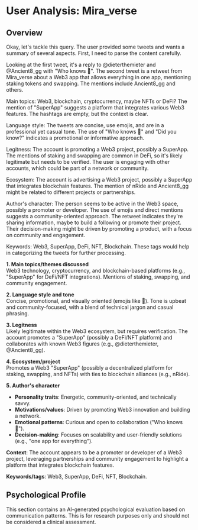 # User Analysis: Mira_verse

## Overview

<think>
Okay, let's tackle this query. The user provided some tweets and wants a summary of several aspects. First, I need to parse the content carefully.

Looking at the first tweet, it's a reply to @dieterthemieter and @Ancient8_gg with "Who knows 👀". The second tweet is a retweet from Mira_verse about a Web3 app that allows everything in one app, mentioning staking tokens and swapping. The mentions include Ancient8_gg and others.

Main topics: Web3, blockchain, cryptocurrency, maybe NFTs or DeFi? The mention of "SuperApp" suggests a platform that integrates various Web3 features. The hashtags are empty, but the context is clear.

Language style: The tweets are concise, use emojis, and are in a professional yet casual tone. The use of "Who knows 👀" and "Did you know?" indicates a promotional or informative approach.

Legitness: The account is promoting a Web3 project, possibly a SuperApp. The mentions of staking and swapping are common in DeFi, so it's likely legitimate but needs to be verified. The user is engaging with other accounts, which could be part of a network or community.

Ecosystem: The account is advertising a Web3 project, possibly a SuperApp that integrates blockchain features. The mention of nRide and Ancient8_gg might be related to different projects or partnerships.

Author's character: The person seems to be active in the Web3 space, possibly a promoter or developer. The use of emojis and direct mentions suggests a community-oriented approach. The retweet indicates they're sharing information, maybe to build a following or promote their project. Their decision-making might be driven by promoting a product, with a focus on community and engagement.

Keywords: Web3, SuperApp, DeFi, NFT, Blockchain. These tags would help in categorizing the tweets for further processing.
</think>

**1. Main topics/themes discussed**  
Web3 technology, cryptocurrency, and blockchain-based platforms (e.g., "SuperApp" for DeFi/NFT integrations). Mentions of staking, swapping, and community engagement.  

**2. Language style and tone**  
Concise, promotional, and visually oriented (emojis like 👀). Tone is upbeat and community-focused, with a blend of technical jargon and casual phrasing.  

**3. Legitness**  
Likely legitimate within the Web3 ecosystem, but requires verification. The account promotes a "SuperApp" (possibly a DeFi/NFT platform) and collaborates with known Web3 figures (e.g., @dieterthemieter, @Ancient8_gg).  

**4. Ecosystem/project**  
Promotes a Web3 "SuperApp" (possibly a decentralized platform for staking, swapping, and NFTs) with ties to blockchain alliances (e.g., nRide).  

**5. Author's character**  
- **Personality traits**: Energetic, community-oriented, and technically savvy.  
- **Motivations/values**: Driven by promoting Web3 innovation and building a network.  
- **Emotional patterns**: Curious and open to collaboration ("Who knows 👀").  
- **Decision-making**: Focuses on scalability and user-friendly solutions (e.g., "one app for everything").  

**Context**: The account appears to be a promoter or developer of a Web3 project, leveraging partnerships and community engagement to highlight a platform that integrates blockchain features.  

**Keywords/tags**: Web3, SuperApp, DeFi, NFT, Blockchain.

## Psychological Profile

This section contains an AI-generated psychological evaluation based on communication patterns. This is for research purposes only and should not be considered a clinical assessment.